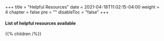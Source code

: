 +++
title = "Helpful Resources"
date = 2021-04-18T11:02:15-04:00
weight = 4
chapter = false
pre = ""
disableToc = "false"
+++

#### List of helpful resources available
{{% children /%}}
